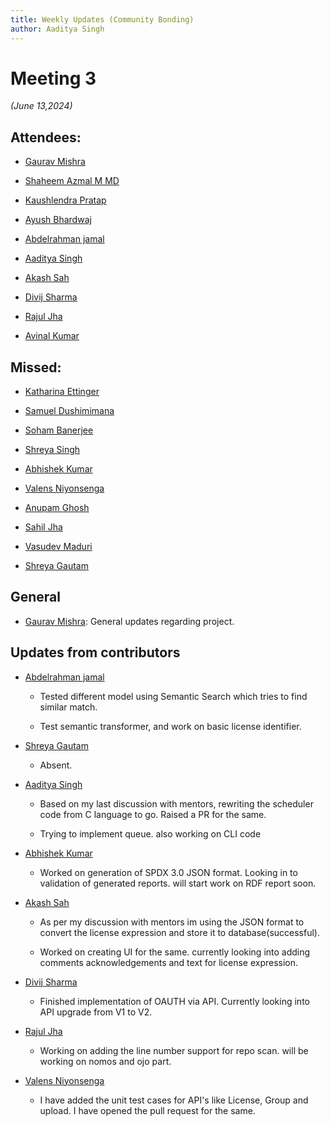 ```yaml
---
title: Weekly Updates (Community Bonding)
author: Aaditya Singh
---
```

<!--
SPDX-License-Identifier: CC-BY-SA-4.0

SPDX-FileCopyrightText: 2024 Aditya Singh <singh.aaditya889@gmail.com>
--> 

# Meeting 3
*(June 13,2024)*

## Attendees:

  - [Gaurav Mishra](https://github.com/GMishx)

  - [Shaheem Azmal M MD](https://github.com/shaheemazmalmmd)

  - [Kaushlendra Pratap](https://github.com/Kaushl2208)

  - [Ayush Bhardwaj](https://github.com/hastagAB)

  - [Abdelrahman jamal](https://github.com/Hero2323)

  - [Aaditya Singh](https://github.com/Aaditya-Singh78)

  - [Akash Sah](https://github.com/Akashsah2003)

  - [Divij Sharma](https://github.com/dvjsharma)

  - [Rajul Jha](https://github.com/rajuljha)

  - [Avinal Kumar](https://github.com/avinal)

## Missed:

  - [Katharina Ettinger](https://github.com/EttingerK)

  - [Samuel Dushimimana](https://github.com/dushimsam)

  - [Soham Banerjee](https://github.com/soham4abc)

  - [Shreya Singh](https://github.com/SinghShreya05)

  - [Abhishek Kumar](https://github.com/abhi-kumar17871)

  - [Valens Niyonsenga](https://github.com/valens200)

  - [Anupam Ghosh](https://github.com/ag4ums)

  - [Sahil Jha](mailto:sjha200000@gmail.com)

  - [Vasudev Maduri](https://github.com/vasudevmaduri)

  - [Shreya Gautam](https://github.com/ShreyaGautamm)

## General

- [Gaurav Mishra](https://github.com/GMishx): General updates regarding project.

## Updates from contributors

- [Abdelrahman jamal](https://github.com/Hero2323)

  - Tested different model using Semantic Search which tries to find similar match.

  - Test semantic transformer, and work on basic license identifier.

- [Shreya Gautam](https://github.com/ShreyaGautamm)

  - Absent.

- [Aaditya Singh](https://github.com/Aaditya-Singh78)

  - Based on my last discussion with mentors, rewriting the scheduler code from C language to go. Raised a PR for the same.

  - Trying to implement queue. also working on CLI code

- [Abhishek Kumar](https://github.com/abhi-kumar17871)

  - Worked on generation of SPDX 3.0 JSON format. Looking in to validation of generated reports. will start work on RDF report soon.

- [Akash Sah](https://github.com/Akashsah2003)

  - As per my discussion with mentors im using the JSON format to convert the license expression and store it to database(successful).

  - Worked on creating UI for the same. currently looking into adding comments acknowledgements and text for license expression.

- [Divij Sharma](https://github.com/dvjsharma)

  - Finished implementation of OAUTH via API. Currently looking into API upgrade from V1 to V2.

- [Rajul Jha](https://github.com/rajuljha)

  - Working on adding the line number support for repo scan. will be working on nomos and ojo part.

- [Valens Niyonsenga](https://github.com/valens200)

  - I have added the unit test cases for API's like License, Group and upload. I have opened the pull request for the same. 